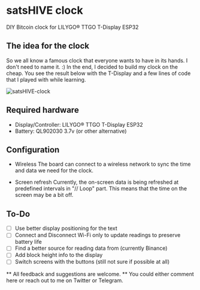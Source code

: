 # satsHIVE clock
DIY Bitcoin clock for LILYGO® TTGO T-Display ESP32

## The idea for the clock
So we all know a famous clock that everyone wants to have in its hands. I don't need to name it. :)
In the end, I decided to build my clock on the cheap. You see the result below with the T-Display and a few lines of code that I played with while learning.

![satsHIVE-clock](satsHIVE-clock.jpeg)

## Required hardware

* Display/Controller: LILYGO® TTGO T-Display ESP32
* Battery: QL902030 3.7v (or other alternative)

## Configuration

- Wireless
 The board can connect to a wireless network to sync the time and data we need for the clock.

- Screen refresh
 Currently, the on-screen data is being refreshed at predefined intervals in "// Loop" part. This means that the time on the screen may be a bit off.

## To-Do
- [ ] Use better display positioning for the text
- [ ] Connect and Disconnect Wi-Fi only to update readings to preserve battery life
- [ ] Find a better source for reading data from (currently Binance)
- [ ] Add block height info to the display
- [ ] Switch screens with the buttons (still not sure if possible at all)

** All feedback and suggestions are welcome. ** You could either comment here or reach out to me on Twitter or Telegram.